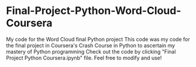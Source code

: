 # Final-Project-Python-Word-Cloud-Coursera
My code for the Word Cloud final Python project
This code was my code for the final project in Coursera's Crash Course in Python to ascertain my mastery of Python programming
Check out the code by clicking "Final Project Python Coursera.ipynb" file. Feel free to modify and use!
